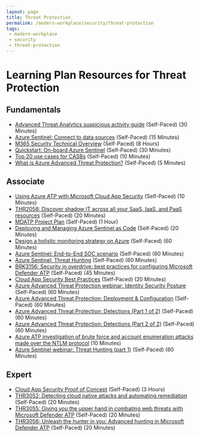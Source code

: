 ```yaml
---
layout: page
title: Threat Protection
permalink: /modern-workplace/security/threat-protection
tags:
 - modern-workplace
 - security
 - threat-protection
---
```


# Learning Plan Resources for Threat Protection

## Fundamentals

* [Advanced Threat Analytics suspicious activity guide](https://docs.microsoft.com/en-us/advanced-threat-analytics/suspicious-activity-guide) (Self-Paced) (30 Minutes)
* [Azure Sentinel: Connect to data sources](https://docs.microsoft.com/en-us/azure/sentinel/connect-data-sources) (Self-Paced) (15 Minutes)
* [M365 Security Technical Overview](https://www.microsoft.com/microsoft-365/partners/tech-hub/security) (Self-Paced) (8 Hours)
* [Quickstart: On-board Azure Sentinel](https://docs.microsoft.com/en-us/azure/sentinel/quickstart-onboard) (Self-Paced) (30 Minutes)
* [Top 20 use cases for CASBs](https://query.prod.cms.rt.microsoft.com/cms/api/am/binary/RE3nibJ) (Self-Paced) (10 Minutes)
* [What is Azure Advanced Threat Protection?](https://docs.microsoft.com/en-us/azure-advanced-threat-protection/what-is-atp) (Self-Paced) (5 Minutes)

## Associate

* [Using Azure ATP with Microsoft Cloud App Security](https://docs.microsoft.com/en-us/azure-advanced-threat-protection/atp-mcas-integration) (Self-Paced) (10 Minutes)
* [THR2058: Discover shadow IT across all your SaaS, IaaS, and PaaS resources](https://myignite.techcommunity.microsoft.com/sessions/79741?source=sessions) (Self-Paced) (20 Minutes)
* [MDATP Project Plan](https://docs.microsoft.com/en-us/windows/security/threat-protection/microsoft-defender-atp/product-brief) (Self-Paced) (1 Hour)
* [Deploying and Managing Azure Sentinel as Code](https://techcommunity.microsoft.com/t5/azure-sentinel/deploying-and-managing-azure-sentinel-as-code/ba-p/1131928#) (Self-Paced) (20 Minutes)
* [Design a holistic monitoring strategy on Azure](https://docs.microsoft.com/en-us/learn/modules/design-monitoring-strategy-on-azure/) (Self-Paced) (60 Minutes)
* [Azure Sentinel: End-to-End SOC scenario](https://www.youtube.com/watch?v=HloK6Ay4h1M&feature=youtu.be) (Self-Paced) (60 Minutes)
* [Azure Sentinel: Threat Hunting](https://www.youtube.com/watch?v=Tiz-ftnlTg4&feature=youtu.be) (Self-Paced) (60 Minutes)
* [BRK3156: Security in overdrive: best practices for configuring Microsoft Defender ATP](https://myignite.techcommunity.microsoft.com/sessions/79803?source=sessions) (Self-Paced) (45 Minutes)
* [Cloud App Security Best Practices](https://docs.microsoft.com/en-us/cloud-app-security/best-practices) (Self-Paced) (20 Minutes)
* [Azure Advanced Threat Protection webinar: Identity Security Posture](https://www.youtube.com/watch?v=e_b7L8t-g_I&feature=youtu.be) (Self-Paced) (60 Minutes)
* [Azure Advanced Threat Protection: Deployment & Configuration](https://www.youtube.com/watch?v=k2PpzgjROLM&feature=youtu.be) (Self-Paced) (60 Minutes)
* [Azure Advanced Threat Protection: Detections (Part 1 of 2)](https://www.youtube.com/watch?v=yX4tC6l-oCo&feature=youtu.be) (Self-Paced) (60 Minutes)
* [Azure Advanced Threat Protection: Detections (Part 2 of 2)](https://www.youtube.com/watch?v=b2Cm1EFiejw&feature=youtu.be) (Self-Paced) (60 Minutes)
* [Azure ATP investigation of brute force and account enumeration attacks made over the NTLM protocol](https://techcommunity.microsoft.com/t5/security-privacy-and-compliance/azure-atp-investigation-of-brute-force-and-account-enumeration/ba-p/1121006) (10 Minutes)
* [Azure Sentinel webinar: Threat Hunting (part 1)](https://www.youtube.com/watch?v=Tiz-ftnlTg4) (Self-Paced) (60 Minutes)

## Expert

* [Cloud App Security Proof of Concept](https://gallery.technet.microsoft.com/Cloud-App-Security-Proof-2fa94be8) (Self-Paced) (3 Hours)
* [THR3052: Detecting cloud native attacks and automating remediation](https://myignite.techcommunity.microsoft.com/sessions/79732?source=sessions) (Self-Paced) (20 Minutes)
* [THR3055: Giving you the upper hand in combating web threats with Microsoft Defender ATP](https://myignite.techcommunity.microsoft.com/sessions/79814?source=sessions) (Self-Paced) (20 Minutes)
* [THR3056: Unleash the hunter in you: Advanced hunting in Microsoft Defender ATP](https://myignite.techcommunity.microsoft.com/sessions/79816?source=sessions) (Self-Paced) (20 Minutes)
